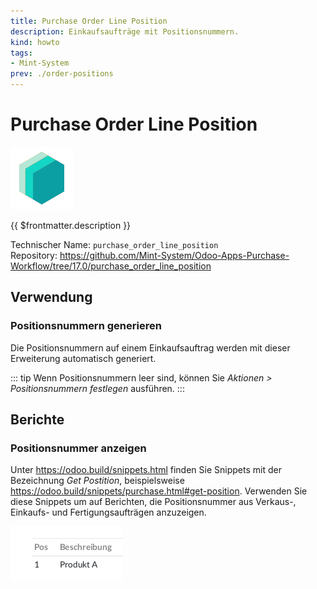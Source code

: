 ```yaml
---
title: Purchase Order Line Position
description: Einkaufsaufträge mit Positionsnummern.
kind: howto
tags:
- Mint-System
prev: ./order-positions
---
```

# Purchase Order Line Position
![icon_oms_box](attachments/icons_odoo_mint_system.png)

{{ $frontmatter.description }}

Technischer Name: `purchase_order_line_position`\
Repository: <https://github.com/Mint-System/Odoo-Apps-Purchase-Workflow/tree/17.0/purchase_order_line_position>

## Verwendung

### Positionsnummern generieren

Die Positionsnummern auf einem Einkaufsauftrag werden mit dieser Erweiterung automatisch generiert.

::: tip
Wenn Positionsnummern leer sind, können Sie *Aktionen > Positionsnummern festlegen* ausführen.
:::

## Berichte

### Positionsnummer anzeigen

Unter <https://odoo.build/snippets.html> finden Sie Snippets mit der Bezeichnung *Get Postition*, beispielsweise <https://odoo.build/snippets/purchase.html#get-position>. Verwenden Sie diese Snippets um auf Berichten, die Positionsnummer aus Verkaus-, Einkaufs- und Fertigungsaufträgen anzuzeigen.

![](attachments/Snippets%20Positionsnummer%20anzeigen.png)
